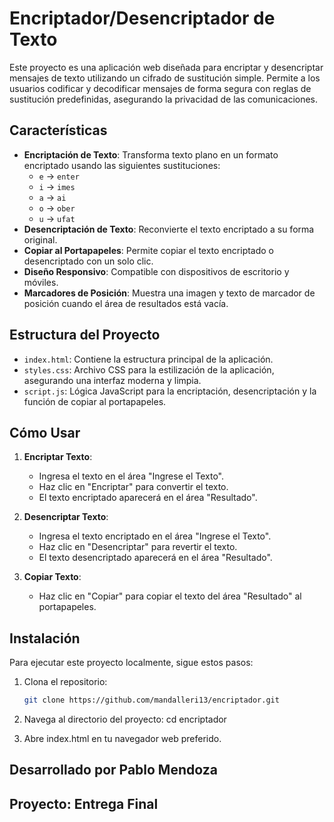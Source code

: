 # Encriptador/Desencriptador de Texto

Este proyecto es una aplicación web diseñada para encriptar y desencriptar mensajes de texto utilizando un cifrado de sustitución simple. Permite a los usuarios codificar y decodificar mensajes de forma segura con reglas de sustitución predefinidas, asegurando la privacidad de las comunicaciones.

## Características

- **Encriptación de Texto**: Transforma texto plano en un formato encriptado usando las siguientes sustituciones:
  - `e` -> `enter`
  - `i` -> `imes`
  - `a` -> `ai`
  - `o` -> `ober`
  - `u` -> `ufat`
- **Desencriptación de Texto**: Reconvierte el texto encriptado a su forma original.
- **Copiar al Portapapeles**: Permite copiar el texto encriptado o desencriptado con un solo clic.
- **Diseño Responsivo**: Compatible con dispositivos de escritorio y móviles.
- **Marcadores de Posición**: Muestra una imagen y texto de marcador de posición cuando el área de resultados está vacía.

## Estructura del Proyecto

- `index.html`: Contiene la estructura principal de la aplicación.
- `styles.css`: Archivo CSS para la estilización de la aplicación, asegurando una interfaz moderna y limpia.
- `script.js`: Lógica JavaScript para la encriptación, desencriptación y la función de copiar al portapapeles.

## Cómo Usar

1. **Encriptar Texto**:
   - Ingresa el texto en el área "Ingrese el Texto".
   - Haz clic en "Encriptar" para convertir el texto.
   - El texto encriptado aparecerá en el área "Resultado".

2. **Desencriptar Texto**:
   - Ingresa el texto encriptado en el área "Ingrese el Texto".
   - Haz clic en "Desencriptar" para revertir el texto.
   - El texto desencriptado aparecerá en el área "Resultado".

3. **Copiar Texto**:
   - Haz clic en "Copiar" para copiar el texto del área "Resultado" al portapapeles.

## Instalación

Para ejecutar este proyecto localmente, sigue estos pasos:

1. Clona el repositorio:
   ```sh
   git clone https://github.com/mandalleri13/encriptador.git

2. Navega al directorio del proyecto:
    cd encriptador


3. Abre index.html en tu navegador web preferido.

## Desarrollado por Pablo Mendoza
## Proyecto: Entrega Final

